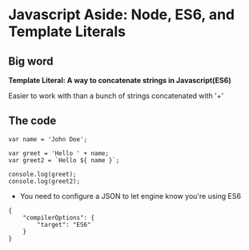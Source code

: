 # Javascript Aside: Node, ES6, and Template Literals

## Big word

**Template Literal: A way to concatenate strings in Javascript(ES6)**

Easier to work with than a bunch of strings concatenated with '+'

## The code

```
var name = 'John Doe';

var greet = 'Hello ' + name;
var greet2 = `Hello ${ name }`;

console.log(greet);
console.log(greet2);

```


+ You need to configure a JSON to let engine know you're using ES6

```
{
    "compilerOptions": {
        "target": "ES6"
    }
}

```
